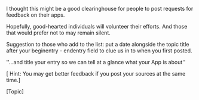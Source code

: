 I thought this might be a good clearinghouse for people to post requests for feedback on their apps.

Hopefully, good-hearted individuals will volunteer their efforts. And those that would prefer not to may remain silent.

Suggestion to those who add to the list: put a date alongside the topic title after your beginentry - endentry field to clue us in to when you first posted.

''...and title your entry so we can tell at a glance what your App is about''

[ Hint: You may get better feedback if you post your sources at the same time.]

[Topic]
